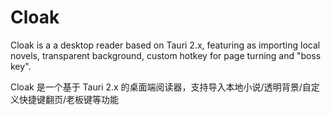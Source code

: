 # Cloak

Cloak is a a desktop reader based on Tauri 2.x, featuring as importing local novels, transparent background, custom hotkey for page turning and "boss key".

Cloak 是一个基于 Tauri 2.x 的桌面端阅读器，支持导入本地小说/透明背景/自定义快捷键翻页/老板键等功能
